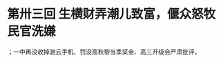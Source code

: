 # 第卅三回 生横财弄潮儿致富，偃众怒牧民官洗嫌

<!--扩写安防主任在咏梅出走后罚没驰云手机，借此机会抄检寝室，结果发现阿志轩宇炒股赚钱的部分-->
；一中再没收掉驰云手机、罚没高秋黎当季奖金、高三开级会严肃批评，